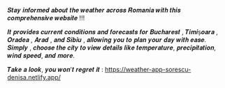 𝑺𝒕𝒂𝒚 𝒊𝒏𝒇𝒐𝒓𝒎𝒆𝒅 𝒂𝒃𝒐𝒖𝒕 𝒕𝒉𝒆 𝒘𝒆𝒂𝒕𝒉𝒆𝒓 𝒂𝒄𝒓𝒐𝒔𝒔 𝑹𝒐𝒎𝒂𝒏𝒊𝒂 𝒘𝒊𝒕𝒉 𝒕𝒉𝒊𝒔 𝒄𝒐𝒎𝒑𝒓𝒆𝒉𝒆𝒏𝒔𝒊𝒗𝒆 𝒘𝒆𝒃𝒔𝒊𝒕𝒆 !!!

𝑰𝒕 𝒑𝒓𝒐𝒗𝒊𝒅𝒆𝒔 𝒄𝒖𝒓𝒓𝒆𝒏𝒕 𝒄𝒐𝒏𝒅𝒊𝒕𝒊𝒐𝒏𝒔 𝒂𝒏𝒅 𝒇𝒐𝒓𝒆𝒄𝒂𝒔𝒕𝒔 𝒇𝒐𝒓 𝑩𝒖𝒄𝒉𝒂𝒓𝒆𝒔𝒕 , 𝑻𝒊𝒎𝒊ș𝒐𝒂𝒓𝒂 , 𝑶𝒓𝒂𝒅𝒆𝒂 , 𝑨𝒓𝒂𝒅 , 𝒂𝒏𝒅 𝑺𝒊𝒃𝒊𝒖 , 𝒂𝒍𝒍𝒐𝒘𝒊𝒏𝒈 𝒚𝒐𝒖 𝒕𝒐 𝒑𝒍𝒂𝒏 𝒚𝒐𝒖𝒓 𝒅𝒂𝒚 𝒘𝒊𝒕𝒉 𝒆𝒂𝒔𝒆.  𝑺𝒊𝒎𝒑𝒍𝒚 , 𝒄𝒉𝒐𝒐𝒔𝒆 𝒕𝒉𝒆 𝒄𝒊𝒕𝒚 𝒕𝒐 𝒗𝒊𝒆𝒘 𝒅𝒆𝒕𝒂𝒊𝒍𝒔 𝒍𝒊𝒌𝒆 𝒕𝒆𝒎𝒑𝒆𝒓𝒂𝒕𝒖𝒓𝒆, 𝒑𝒓𝒆𝒄𝒊𝒑𝒊𝒕𝒂𝒕𝒊𝒐𝒏, 𝒘𝒊𝒏𝒅 𝒔𝒑𝒆𝒆𝒅, 𝒂𝒏𝒅 𝒎𝒐𝒓𝒆.

𝑻𝒂𝒌𝒆 𝒂 𝒍𝒐𝒐𝒌, 𝒚𝒐𝒖 𝒘𝒐𝒏'𝒕 𝒓𝒆𝒈𝒓𝒆𝒕 𝒊𝒕 :  https://weather-app-sorescu-denisa.netlify.app/ 
